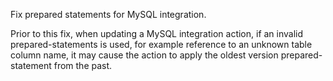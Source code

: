 Fix prepared statements for MySQL integration.

Prior to this fix, when updating a MySQL integration action,
if an invalid prepared-statements is used, for example reference to an unknown table column name,
it may cause the action to apply the oldest version prepared-statement from the past.
